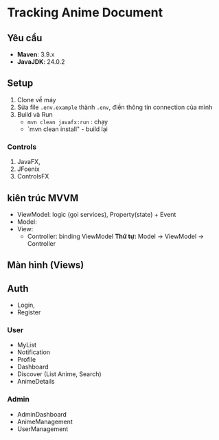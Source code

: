 # Tracking Anime Document

## Yêu cầu

- **Maven**: 3.9.x
- **JavaJDK**: 24.0.2

## Setup

1. Clone về máy
2. Sửa file `.env.example` thành `.env`, điền thông tin  connection của mình
3. Build và Run
    - `mvn clean javafx:run` : chạy
    - `mvn clean install" - build lại

### Controls

1. JavaFX,
2. JFoenix
3. ControlsFX

## kiên trúc MVVM

- ViewModel: logic (gọi services), Property(state) + Event
- Model:
- View:
    - Controller: binding ViewModel
**Thứ tự:** Model -> ViewModel -> Controller

## Màn hình (Views)

## Auth
- Login,
- Register

### User
- MyList
- Notification
- Profile
- Dashboard
- Discover (List Anime, Search)
- AnimeDetails

### Admin
- AdminDashboard
- AnimeManagement
- UserManagement

